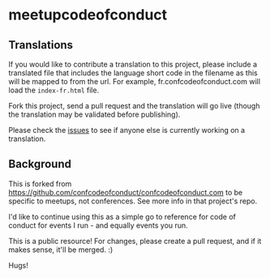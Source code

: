 meetupcodeofconduct
=====================

Translations
------------

If you would like to contribute a translation to this project, please include a translated file that includes the language short code in the filename as this will be mapped to from the url. For example, fr.confcodeofconduct.com will load the `index-fr.html` file.

Fork this project, send a pull request and the translation will go live (though the translation may be validated before publishing).

Please check the [issues](https://github.com/c4rl/meetupcodeofconduct/issues) to see if anyone else is currently working on a translation.

Background
----------

This is forked from https://github.com/confcodeofconduct/confcodeofconduct.com to be specific to meetups, not conferences. See more info in that project's repo.

I'd like to continue using this as a simple go to reference for code of conduct for events I run - and equally events you run.

This is a public resource! For changes, please create a pull request, and if it makes sense, it'll be merged. :)

Hugs!
